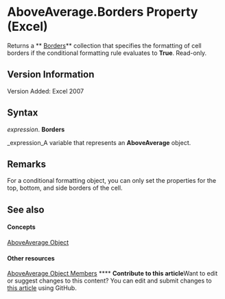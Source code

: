 
# AboveAverage.Borders Property (Excel)

Returns a  ** [Borders](adb6efd6-73b6-e620-e9be-f4a42bc52ae8.md)** collection that specifies the formatting of cell borders if the conditional formatting rule evaluates to **True**. Read-only.


## Version Information

Version Added: Excel 2007 


## Syntax

 _expression_. **Borders**

 _expression_A variable that represents an  **AboveAverage** object.


## Remarks

For a conditional formatting object, you can only set the properties for the top, bottom, and side borders of the cell.


## See also


#### Concepts


 [AboveAverage Object](dd4ea82f-7986-5d6f-2b0e-fe0ca38226e2.md)
#### Other resources


 [AboveAverage Object Members](85828a41-ce2a-4979-8918-3adaed2f5661.md)
****   **Contribute to this article**Want to edit or suggest changes to this content? You can edit and submit changes to  [this article](https://github.com/jhershey00/VBA_Excel_Test/OpenXMLCon/articles/b6edebdf-e1cd-adaa-e8d6-f00c51e6060b.md) using GitHub.

